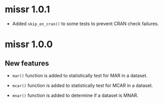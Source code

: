 # missr 1.0.1

* Added `skip_on_cran()` to some tests to prevent CRAN check failures.

# missr 1.0.0

## New features

* `mar()` function is added to statistically test for MAR in a dataset.

* `mcar()` function is added to statistically test for
MCAR in a dataset.

* `mnar()` function is added to determine if a dataset
is MNAR.
